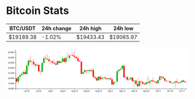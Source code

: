 # Bitcoin Stats

BTC/USDT|24h change|24h high|24h low|
|---|---|---|---|
|$19189.38|-1.02%|$19433.43|$19065.97|

<img src="./chart.svg">
